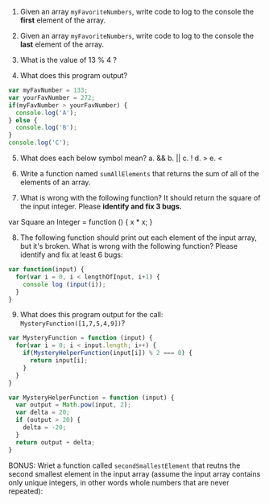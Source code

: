 1. Given an array `myFavoriteNumbers`, write code to log to the console the **first** element of the array.

2. Given an array `myFavoriteNumbers`, write code to log to the console the **last** element of the array.

3. What is the value of 13 % 4 ?

4. What does this program output?

```js
var myFavNumber = 133;
var yourFavNumber = 272;
if(myFavNumber > yourFavNumber) {
  console.log('A');
} else {
  console.log('B');
}
console.log('C');
```

5. What does each below symbol mean?
a. &&
b. ||
c. !
d. >
e. <

6. Write a function named `sumAllElements` that returns the sum of all of the elements of an array.




7. What is wrong with the following function? It should return the square of the input integer. Please **identify and fix 3 bugs.**

var Square an Integer = function () {
  x * x;
}


8. The following function should print out each element of the input array, but it's broken. What is wrong with the following function? Please identify and fix at least 6 bugs:

```js
var function(input) {
  for(var i = 0, i < lengthOfInput, i+1) {
    console log (input(i));
  }
}
```

9. What does this program output for the call: `MysteryFunction([1,7,5,4,9])`?

```js
var MysteryFunction = function (input) {
  for(var i = 0; i < input.length; i++) {
    if(MysteryHelperFunction(input[i]) % 2 === 0) {
      return input[i];
    }
  }
}

var MysteryHelperFunction = function (input) {
  var output = Math.pow(input, 2);
  var delta = 20;
  if (output > 20) {
    delta = -20;
  }
  return output + delta;
}
```

BONUS: Wriet a function called `secondSmallestElement` that reutns the second smallest element in the input array (assume the input array contains only unique integers, in other words whole numbers that are never repeated):










